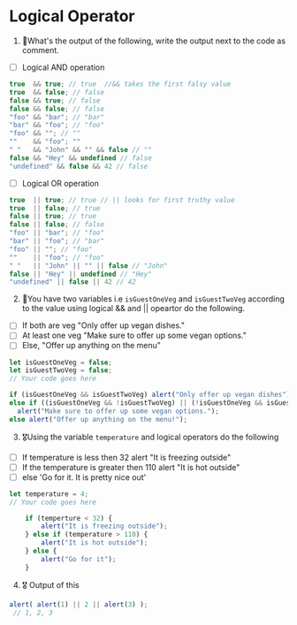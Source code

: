 # Logical Operator

1. 🥇What's the output of the following, write the output next to the code as comment.

* [ ] Logical AND operation

```js
true  && true; // true  //&& takes the first falsy value
true  && false; // false
false && true; // false
false && false; // false
"foo" && "bar"; // "bar"
"bar" && "foo"; // "foo"
"foo" && ""; // ""
""    && "foo"; ""
" "   && "John" && "" && false // ""
false && "Hey" && undefined // false
"undefined" && false && 42 // false
```

* [ ] Logical OR operation
```js
true  || true; // true // || looks for first truthy value
true  || false; // true
false || true; // true
false || false; // false
"foo" || "bar"; // "foo"
"bar" || "foo"; // "bar"
"foo" || ""; // "foo"
""    || "foo"; // "foo"
" "   || "John" || "" || false // "John"
false || "Hey" || undefined // "Hey"
"undefined" || false || 42 // 42
```

2. 🥈You have two variables i.e `isGuestOneVeg` and  `isGuestTwoVeg` according to the value using logical && and || opeartor do the following.


* [ ] If both are veg "Only offer up vegan dishes."
* [ ] At least one veg  "Make sure to offer up some vegan options."
* [ ] Else, "Offer up anything on the menu"
```js
let isGuestOneVeg = false;
let isGuestTwoVeg = false;
// Your code goes here

if (isGuestOneVeg && isGuestTwoVeg) alert("Only offer up vegan dishes");
else if ((isGuestOneVeg && !isGuestTwoVeg) || (!isGuestOneVeg && isGuestTwoVeg))
  alert("Make sure to offer up some vegan options.");
else alert("Offer up anything on the menu!");
```

3. 🎖Using the variable `temperature` and logical operators do the following
* [ ] If temperature is less then 32 alert "It is freezing outside"
* [ ] If the temperature is greater then 110 alert "It is hot outside"
* [ ] else 'Go for it. It is pretty nice out'
```js
let temperature = 4;
// Your code goes here

	if (temperture < 32) {
		alert("It is freezing outside");
	} else if (temperature > 110) {
		alert("It is hot outside");
	} else {
		alert("Go for it");
	}
```

4. 🎖 Output of this
```js
alert( alert(1) || 2 || alert(3) );
 // 1, 2, 3

```